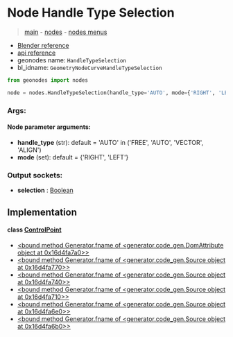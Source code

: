 # Node Handle Type Selection

> [main](../structure.md) - [nodes](nodes.md) - [nodes menus](nodes_menus.md)

- [Blender reference](https://docs.blender.org/manual/en/latest/modeling/geometry_nodes/curve/handle_type_selection.html)
- [api reference](https://docs.blender.org/api/current/bpy.types.GeometryNodeCurveHandleTypeSelection.html)
- geonodes name: `HandleTypeSelection`
- bl_idname: `GeometryNodeCurveHandleTypeSelection`

```python
from geonodes import nodes

node = nodes.HandleTypeSelection(handle_type='AUTO', mode={'RIGHT', 'LEFT'})
```

### Args:

#### Node parameter arguments:

- **handle_type** (str): default = 'AUTO' in ('FREE', 'AUTO', 'VECTOR', 'ALIGN')
- **mode** (set): default = {'RIGHT', 'LEFT'}

### Output sockets:

- **selection** : [Boolean](Boolean.md)

## Implementation

#### class [ControlPoint](ControlPoint.md)

 - [<bound method Generator.fname of <generator.code_gen.DomAttribute object at 0x16d4fa7a0>>](ControlPoint.md#handle_type_selection_node)
 - [<bound method Generator.fname of <generator.code_gen.Source object at 0x16d4fa770>>](ControlPoint.md#handle_type_selection)
 - [<bound method Generator.fname of <generator.code_gen.Source object at 0x16d4fa740>>](ControlPoint.md#handle_type_selection)
 - [<bound method Generator.fname of <generator.code_gen.Source object at 0x16d4fa710>>](ControlPoint.md#handle_type_selection)
 - [<bound method Generator.fname of <generator.code_gen.Source object at 0x16d4fa6e0>>](ControlPoint.md#handle_type_selection)
 - [<bound method Generator.fname of <generator.code_gen.Source object at 0x16d4fa6b0>>](ControlPoint.md#handle_type_selection)

